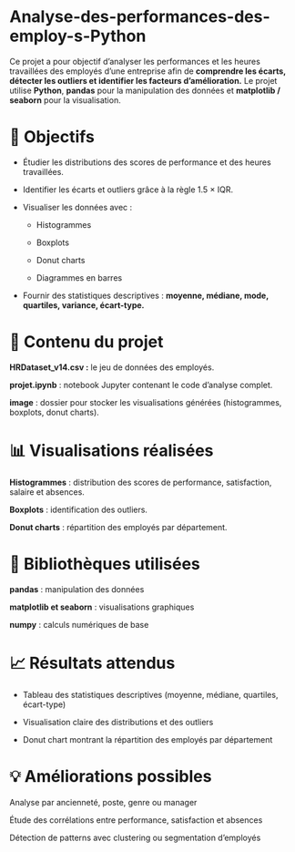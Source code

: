 # Analyse-des-performances-des-employ-s-Python
Ce projet a pour objectif d’analyser les performances et les heures travaillées des employés d’une entreprise afin de **comprendre les écarts, détecter les outliers et identifier les facteurs d’amélioration.** 
Le projet utilise **Python**, **pandas** pour la manipulation des données et **matplotlib / seaborn** pour la visualisation.

# 🎯 Objectifs

- Étudier les distributions des scores de performance et des heures travaillées.

- Identifier les écarts et outliers grâce à la règle 1.5 × IQR.

* Visualiser les données avec :

   - Histogrammes

   - Boxplots

   - Donut charts

   - Diagrammes en barres

- Fournir des statistiques descriptives : **moyenne, médiane, mode, quartiles, variance, écart-type.**

# 📂 Contenu du projet

**HRDataset_v14.csv :** le jeu de données des employés.

**projet.ipynb** : notebook Jupyter contenant le code d’analyse complet.

**image** : dossier pour stocker les visualisations générées (histogrammes, boxplots, donut charts).

# 📊 Visualisations réalisées

**Histogrammes** : distribution des scores de performance, satisfaction, salaire et absences.

**Boxplots** : identification des outliers.

**Donut charts** : répartition des employés par département.

# 🧰 Bibliothèques utilisées

**pandas** : manipulation des données

**matplotlib et seaborn** : visualisations graphiques

**numpy** : calculs numériques de base

# 📈 Résultats attendus

- Tableau des statistiques descriptives (moyenne, médiane, quartiles, écart-type)

- Visualisation claire des distributions et des outliers

- Donut chart montrant la répartition des employés par département

# 💡 Améliorations possibles

Analyse par ancienneté, poste, genre ou manager

Étude des corrélations entre performance, satisfaction et absences

Détection de patterns avec clustering ou segmentation d’employés
